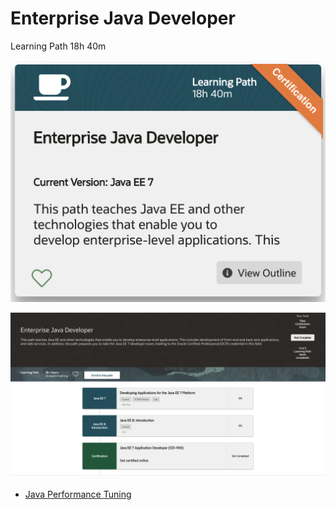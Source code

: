 # Enterprise Java Developer

Learning Path 18h 40m

![portada](526-Enterprise-Java-Developer/images/526-portada.png)

![526-01](526-Enterprise-Java-Developer/images/526-01.png)

* [Java Performance Tuning](524-Java-SE-Performance-Tuning/01-Java-Performance-Tuning.md)

